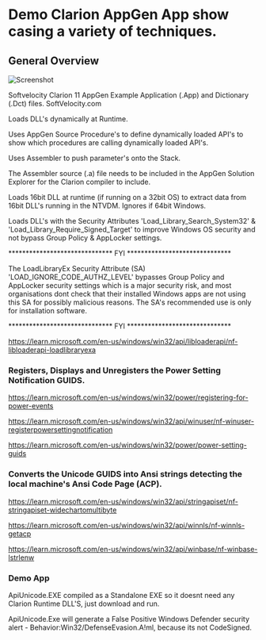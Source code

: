 # Demo Clarion AppGen App show casing a variety of techniques.

## General Overview

![Screenshot](https://github.com/Intelligent-Silicon/Call-DLL-at-Runtime-Unicode-GUID/tree/main/ScreenShot.png)

Softvelocity Clarion 11 AppGen Example Application (.App) and Dictionary (.Dct) files.
SoftVelocity.com

Loads DLL's dynamically at Runtime.

Uses AppGen Source Procedure's to define dynamically loaded API's to show which procedures are calling dynamically loaded API's.

Uses Assembler to push parameter's onto the Stack.

The Assembler source (.a) file needs to be included in the AppGen Solution Explorer for the Clarion compiler to include.

Loads 16bit DLL at runtime (if running on a 32bit OS) to extract data from 16bit DLL's running in the NTVDM. Ignores if 64bit Windows.

Loads DLL's with the Security Attributes 'Load_Library_Search_System32' & 'Load_Library_Require_Signed_Target' to improve Windows OS security and not bypass Group Policy & AppLocker settings.

****************************** FYI ******************************

The LoadLibraryEx Security Attribute (SA) 'LOAD_IGNORE_CODE_AUTHZ_LEVEL' bypasses Group Policy and AppLocker security settings which is a major security risk, and most organisations dont check that their installed Windows apps are not using this SA for possibly malicious reasons. The SA's recommended use is only for installation software.

****************************** FYI ******************************

https://learn.microsoft.com/en-us/windows/win32/api/libloaderapi/nf-libloaderapi-loadlibraryexa

### Registers, Displays and Unregisters the Power Setting Notification GUIDS.

https://learn.microsoft.com/en-us/windows/win32/power/registering-for-power-events

https://learn.microsoft.com/en-us/windows/win32/api/winuser/nf-winuser-registerpowersettingnotification

https://learn.microsoft.com/en-us/windows/win32/power/power-setting-guids

### Converts the Unicode GUIDS into Ansi strings detecting the local machine's Ansi Code Page (ACP).

https://learn.microsoft.com/en-us/windows/win32/api/stringapiset/nf-stringapiset-widechartomultibyte

https://learn.microsoft.com/en-us/windows/win32/api/winnls/nf-winnls-getacp

https://learn.microsoft.com/en-us/windows/win32/api/winbase/nf-winbase-lstrlenw


### Demo App

ApiUnicode.EXE compiled as a Standalone EXE so it doesnt need any Clarion Runtime DLL'S, just download and run.

ApiUnicode.Exe will generate a False Positive Windows Defender security alert - Behavior:Win32/DefenseEvasion.A!ml, because its not CodeSigned.

 
